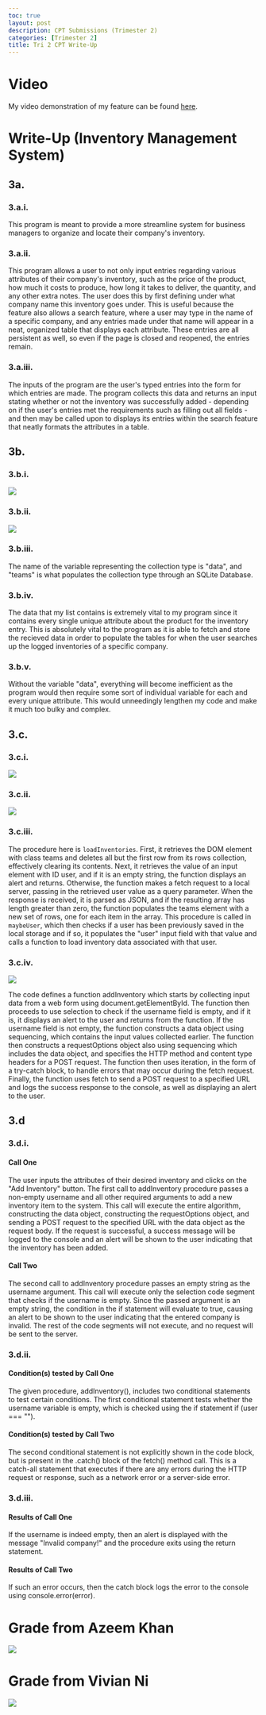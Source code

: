 ```yaml
---
toc: true
layout: post
description: CPT Submissions (Trimester 2)
categories: [Trimester 2]
title: Tri 2 CPT Write-Up
---
```


# Video

My video demonstration of my feature can be found [here](https://www.loom.com/share/cb190d6af69549c3ac35da28ea8179b6). 

# Write-Up (Inventory Management System)

## 3a. 

### 3.a.i.

This program is meant to provide a more streamline system for business managers to organize and locate their company's inventory. 

### 3.a.ii.

This program allows a user to not only input entries regarding various attributes of their company's inventory, such as the price of the product, how much it costs to produce, how long it takes to deliver, the quantity, and any other extra notes. The user does this by first defining under what company name this inventory goes under. This is useful because the feature also allows a search feature, where a user may type in the name of a specific company, and any entries made under that name will appear in a neat, organized table that displays each attribute. These entries are all persistent as well, so even if the page is closed and reopened, the entries remain. 


### 3.a.iii.

The inputs of the program are the user's typed entries into the form for which entries are made. The program collects this data and returns an input stating whether or not the inventory was successfully added - depending on if the user's entries met the requirements such as filling out all fields - and then may be called upon to displays its entries within the search feature that neatly formats the attributes in a table. 

## 3b.

### 3.b.i.

![]({{site.baseurl}}/images/cpt1.png)

### 3.b.ii.

![]({{site.baseurl}}/images/cpt2.png)

### 3.b.iii.

The name of the variable representing the collection type is "data", and "teams" is what populates the collection type through an SQLite Database. 

### 3.b.iv.

The data that my list contains is extremely vital to my program since it contains every single unique attribute about the product for the inventory entry. This is absolutely vital to the program as it is able to fetch and store the recieved data in order to populate the tables for when the user searches up the logged inventories of a specific company. 

### 3.b.v.

Without the variable "data", everything will become inefficient as the program would then require some sort of individual variable for each and every unique attribute. This would unneedingly lengthen my code and make it much too bulky and complex. 


## 3.c.

### 3.c.i.

![]({{site.baseurl}}/images/cpt3.png)

### 3.c.ii.

![]({{site.baseurl}}/images/cpt4.png)

### 3.c.iii.

The procedure here is `loadInventories`. First, it retrieves the DOM element with class teams and deletes all but the first row from its rows collection, effectively clearing its contents. Next, it retrieves the value of an input element with ID user, and if it is an empty string, the function displays an alert and returns. Otherwise, the function makes a fetch request to a local server, passing in the retrieved user value as a query parameter. When the response is received, it is parsed as JSON, and if the resulting array has length greater than zero, the function populates the teams element with a new set of rows, one for each item in the array. This procedure is called in `maybeUser`, which then checks if a user has been previously saved in the local storage and if so, it populates the "user" input field with that value and calls a function to load inventory data associated with that user.

### 3.c.iv.

![]({{site.baseurl}}/images/cpt5.png)

The code defines a function addInventory which starts by collecting input data from a web form using document.getElementById. The function then proceeds to use selection to check if the username field is empty, and if it is, it displays an alert to the user and returns from the function. If the username field is not empty, the function constructs a data object using sequencing, which contains the input values collected earlier. The function then constructs a requestOptions object also using sequencing which includes the data object, and specifies the HTTP method and content type headers for a POST request. The function then uses iteration, in the form of a try-catch block, to handle errors that may occur during the fetch request. Finally, the function uses fetch to send a POST request to a specified URL and logs the success response to the console, as well as displaying an alert to the user.


## 3.d

### 3.d.i.

#### Call One
The user inputs the attributes of their desired inventory and clicks on the "Add Inventory" button. The first call to addInventory procedure passes a non-empty username and all other required arguments to add a new inventory item to the system. This call will execute the entire algorithm, constructing the data object, constructing the requestOptions object, and sending a POST request to the specified URL with the data object as the request body. If the request is successful, a success message will be logged to the console and an alert will be shown to the user indicating that the inventory has been added.


#### Call Two
The second call to addInventory procedure passes an empty string as the username argument. This call will execute only the selection code segment that checks if the username is empty. Since the passed argument is an empty string, the condition in the if statement will evaluate to true, causing an alert to be shown to the user indicating that the entered company is invalid. The rest of the code segments will not execute, and no request will be sent to the server.



### 3.d.ii.

#### Condition(s) tested by Call One
The given procedure, addInventory(), includes two conditional statements to test certain conditions. The first conditional statement tests whether the username variable is empty, which is checked using the if statement if (user === ""). 


#### Condition(s) tested by Call Two
The second conditional statement is not explicitly shown in the code block, but is present in the .catch() block of the fetch() method call. This is a catch-all statement that executes if there are any errors during the HTTP request or response, such as a network error or a server-side error. 


### 3.d.iii.

#### Results of Call One
If the username is indeed empty, then an alert is displayed with the message "Invalid company!" and the procedure exits using the return statement.


#### Results of Call Two
If such an error occurs, then the catch block logs the error to the console using console.error(error).



# Grade from Azeem Khan

![]({{site.baseurl}}/images/agrade.png)

# Grade from Vivian Ni

![]({{site.baseurl}}/images/vgrade.png)